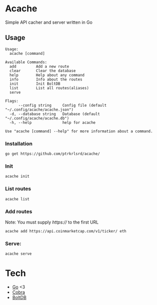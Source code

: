# Acache
Simple API cacher and server written in Go

## Usage
```
Usage:
  acache [command]

Available Commands:
  add         Add a new route
  clear       Clear the database
  help        Help about any command
  info        Info about the routes
  init        Init BoltDB
  list        List all routes(aliases)
  serve       

Flags:
      --config string     Config file (default "~/.config/acache/acache.json")
  -d, --database string   Database (default "~/.config/acache/acache.db")
  -h, --help              help for acache

Use "acache [command] --help" for more information about a command.
```

### Installation
```
go get https://github.com/ptrkrlsrd/acache/
```

### Init
```
acache init
```

### List routes
```
acache list
```

### Add routes
Note: You must supply *https://* to the first URL
```
acache add https://api.coinmarketcap.com/v1/ticker/ eth
```

### Serve:
```
acache serve
```

# Tech
- [Go](https://golang.org/) <3
- [Cobra](https://github.com/spf13/cobra)
- [BoltDB](https://github.com/coreos/bbolt)
